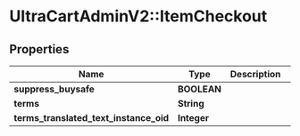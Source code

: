 # UltraCartAdminV2::ItemCheckout

## Properties
Name | Type | Description | Notes
------------ | ------------- | ------------- | -------------
**suppress_buysafe** | **BOOLEAN** |  | [optional] 
**terms** | **String** |  | [optional] 
**terms_translated_text_instance_oid** | **Integer** |  | [optional] 


